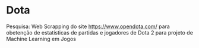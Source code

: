 # Dota
Pesquisa: Web Scrapping do site https://www.opendota.com/ para obetenção de estatísticas de partidas e jogadores de Dota 2 para projeto de Machine Learning em Jogos
